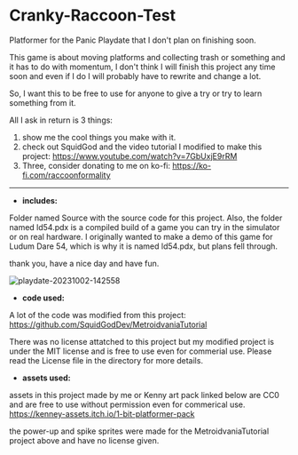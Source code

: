 # Cranky-Raccoon-Test
Platformer for the Panic Playdate that I don't plan on finishing soon.

This game is about moving platforms and collecting trash or something and it has to do with momentum, I don't think I will finish this project any time soon and even if I do I will probably have to rewrite and change a lot.

So, I want this to be free to use for anyone to give a try or try to learn something from it.

All I ask in return is 3 things:

1. show me the cool things you make with it.
2. check out SquidGod and the video tutorial I modified to make this project:
https://www.youtube.com/watch?v=7GbUxjE9rRM
4. Three, consider donating to me on ko-fi:
https://ko-fi.com/raccoonformality

-------------------------------------------------------------------------------------------------------------------

- **includes:**

Folder named Source with the source code for this project.
Also, the folder named ld54.pdx is a compiled build of a game you can try in the simulator or on real hardware.
I originally wanted to make a demo of this game for Ludum Dare 54, which is why it is named ld54.pdx, but plans fell through.

thank you, have a nice day and have fun.

![playdate-20231002-142558](https://github.com/Raccoon-Formality/Cranky-Raccoon-Test/assets/120414230/7a2a8a0c-baac-4ba2-a2a6-f6ba3aa170b1)

- **code used:**

A lot of the code was modified from this project:
https://github.com/SquidGodDev/MetroidvaniaTutorial

There was no license attatched to this project but my modified project is under the MIT license and is free to use even for commerial use.
Please read the License file in the directory for more details.

- **assets used:**

assets in this project made by me or Kenny art pack linked below are CC0 and are free to use without permission even for commerical use.
https://kenney-assets.itch.io/1-bit-platformer-pack

the power-up and spike sprites were made for the MetroidvaniaTutorial project above and have no license given.
